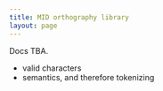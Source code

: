 ```yaml
---
title: MID orthography library
layout: page
---
```


Docs TBA.


- valid characters
- semantics, and therefore tokenizing
